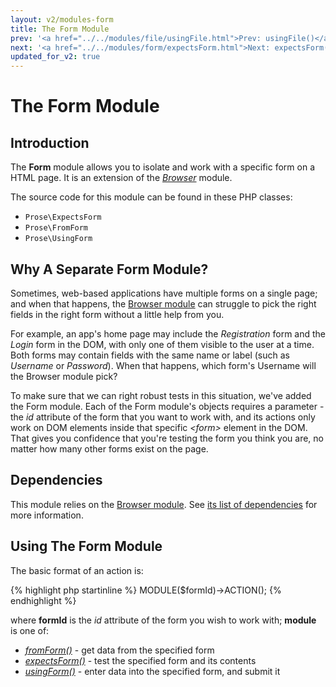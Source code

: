 ```yaml
---
layout: v2/modules-form
title: The Form Module
prev: '<a href="../../modules/file/usingFile.html">Prev: usingFile()</a>'
next: '<a href="../../modules/form/expectsForm.html">Next: expectsForm()</a>'
updated_for_v2: true
---
```


# The Form Module

## Introduction

The __Form__ module allows you to isolate and work with a specific form on a HTML page.  It is an extension of the _[Browser](../browser/index.html)_ module.

The source code for this module can be found in these PHP classes:

* `Prose\ExpectsForm`
* `Prose\FromForm`
* `Prose\UsingForm`

## Why A Separate Form Module?

Sometimes, web-based applications have multiple forms on a single page; and when that happens, the [Browser module](../modules/browser/index.html) can struggle to pick the right fields in the right form without a little help from you.

For example, an app's home page may include the _Registration_ form and the _Login_ form in the DOM, with only one of them visible to the user at a time.  Both forms may contain fields with the same name or label (such as _Username_ or _Password_).  When that happens, which form's Username will the Browser module pick?

To make sure that we can right robust tests in this situation, we've added the Form module.  Each of the Form module's objects requires a parameter - the _id_ attribute of the form that you want to work with, and its actions only work on DOM elements inside that specific _&lt;form&gt;_ element in the DOM.  That gives you confidence that you're testing the form you think you are, no matter how many other forms exist on the page.

## Dependencies

This module relies on the [Browser module](../browser/index.html). See [its list of dependencies](../browser/index.html#dependencies) for more information.

## Using The Form Module

The basic format of an action is:

{% highlight php startinline %}
MODULE($formId)->ACTION();
{% endhighlight %}

where __formId__ is the _id_ attribute of the form you wish to work with; __module__ is one of:

* _[fromForm()](fromForm.html)_ - get data from the specified form
* _[expectsForm()](expectsForm.html)_ - test the specified form and its contents
* _[usingForm()](usingForm.html)_ - enter data into the specified form, and submit it